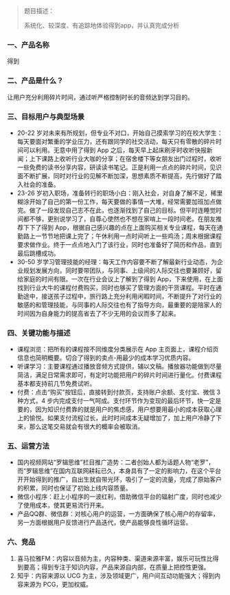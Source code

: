 > 题目描述：
>
> 系统化、较深度、有追踪地体验得到app，并认真完成分析

### 一、产品名称
得到

### 二、产品是什么？
让用户充分利用碎片时间，通过听严格控制时长的音频达到学习目的。

### 三、目标用户与典型场景
* 20-22 岁对未来有所规划，但专业不对口，开始自己摸索学习的在校大学生：每天要面对繁重的学业压力，还有跟同学的社交活动，每天只有零散的碎片时间可以利用。无意中用了得到 App 之后，每天早上起床刷牙时收听快报新闻；上下课路上收听行业大咖的分享；在宿舍楼下等女朋友出门过程时，收听一些免费的读书分享内容，研读读书笔记。正是利用一点点的碎片时间，见识面不断扩展，同时对行业的见解不断加深，思想素质不断提高，先行做好了踏入社会的准备。
* 23-26 岁初入职场，准备转行的职场小白：刚入社会，对自身了解不足，稀里糊涂开始了自己的第一份工作，每天要做的事情一大堆，经常需要加班加点做完。做了一段发现自己志不在此，也逐渐找到了自己的目标。但平时连睡觉时间都不够，更别说学习了，自尊心使然也不想在家啃上一段时间老。在朋友推荐下下了得到 App，根据自己感兴趣的点在上面购买相关专业课程，每天在通勤路上一节节地把课上完了；午休利用一点时间听上一些鸡汤；周末根据课程要求做作业。终于一点点地入门了该行业，同时也准备好了简历和作品，直到最后跳槽成功。
* 30-50 岁学习管理技能的经理：每天工作内容要不断了解最新行业动态，为企业规划发展方向，同时要带团队，与同事、上级间的人际交往也要兼顾好，留给家庭的时间有限。一次在行业会议上了解到了得到 App，下来使用，在上面找到行业大牛的课程付费购买，同时也够买了管理方面的干货课程。平时在通勤途中，接送孩子过程中，旅行路上充分利用闲暇时间，不断提升了对行业的敏感的和管理技能，与同事的人际交往也有了指导方向，最重要的是陪家人的时间因为自身能力的提高省去了不少无用的会议而多了起来。

### 四、关键功能与描述
* 课程浏览：把所有的课程按不同维度分类展示在 App 主页面上，课程介绍页信息也简明概要。切合了得到的卖点-用最少的成本学习优质内容。
* 听课学习：主要课程通过播放音频方式提供，辅以文稿。播放器功能做到尽量简洁，满足日常需求即可，有定时功能把用户的碎片时间进行量化。付费课程基本都支持前几节免费试听。
* 付费：点击“购买”按钮后，直接转到付款页，支持账户余额、支付宝、微信 3 种方式，4 步内完成支付一气呵成。支付环节作为变现的最后环节，快一定是要的，因为知识付费靠的就是用户的焦虑感，用户想要用最小的成本获取心理上的愉悦。如果支付流程过长，此时时间成本无疑增加了，加上用户冷静了下来，那么这笔交易就会有很大的概率会被取消。

### 五、运营方法
* 国内视频网站“罗辑思维”栏目推广造势：二者创始人都为话题人物“老罗”，而“罗辑思维”在国内互联网耕耘已久，本身具有了一定的影响力，在这个平台开开始得到的推广，自出生就自带光环，吸引了一定的流量，完成了原始客户的积累，同时也保证了初始上线内容质量。
* 微信小程序：赶上小程序的一波红利，借助微信平台的辐射广度，同时也减少了使用成本，使其更易流行开来。
* 产品QQ群、微信群：对核心用户的运营，一方面确保了核心用户的存留率，另一方面根据用户反馈进行产品迭代，使产品能够良性循环运营。

### 六、竞品
1. 喜马拉雅FM：内容以音频为主，内容种类、渠道来源丰富，娱乐可玩性比得到要高；得到专注于知识内容，产品来源自内部，在质量上把控性更强。
2. 知乎：内容来源以 UCG 为主，涉及领域更广，用户间互动功能强大；得到内容来源为 PCG，更加权威。
